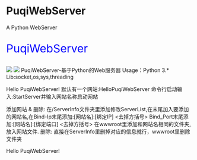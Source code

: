 # PuqiWebServer
 A Python WebServer
<p style="font-size:30px;color:blue">PuqiWebServer</p>
<img src="https://img.shields.io/badge/-WebServer-ff69b4">
<img src="https://img.shields.io/static/v1?label=&message=Python&color=important&style=for-the-badge&logo=appveyor">
PuqiWebServer-基于Python的Web服务器
Usage：Python 3.* Lib:socket,os,sys,threading

Hello PuqiWebServer!
默认有一个网站:HelloPuqiWebServer
命令行启动输入:StartServer并输入网站名称启动网站

添加网站 & 删除:
在/ServerInfo文件夹里添加修改ServerList,在末尾加入要添加的网站名,在Bind-Ip末尾添加:[网站名]:[绑定IP] <去掉方括号>
Bind_Port末尾添加:[网站名]:[绑定端口] <去掉方括号> 在wwwroot里添加和网站名相同的文件夹,放入网站文件.
删除: 直接在ServerInfo里删掉对应的信息就行，wwwroot里删除文件夹

Hello PuqiWebServer!